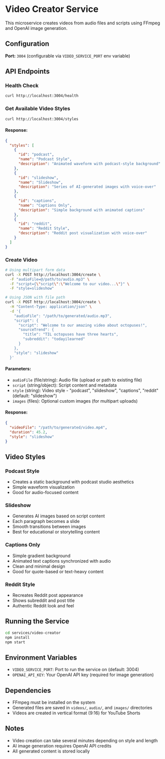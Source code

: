 # Video Creator Service

This microservice creates videos from audio files and scripts using FFmpeg and OpenAI image generation.

## Configuration

**Port:** `3004` (configurable via `VIDEO_SERVICE_PORT` env variable)

## API Endpoints

### Health Check
```bash
curl http://localhost:3004/health
```

### Get Available Video Styles
```bash
curl http://localhost:3004/styles
```

#### Response:
```json
{
  "styles": [
    {
      "id": "podcast",
      "name": "Podcast Style",
      "description": "Animated waveform with podcast-style background"
    },
    {
      "id": "slideshow",
      "name": "Slideshow",
      "description": "Series of AI-generated images with voice-over"
    },
    {
      "id": "captions",
      "name": "Captions Only",
      "description": "Simple background with animated captions"
    },
    {
      "id": "reddit",
      "name": "Reddit Style",
      "description": "Reddit post visualization with voice-over"
    }
  ]
}
```

### Create Video
```bash
# Using multipart form data
curl -X POST http://localhost:3004/create \
  -F "audioFile=@/path/to/audio.mp3" \
  -F "script={\"script\":\"Welcome to our video...\"}" \
  -F "style=slideshow"

# Using JSON with file path
curl -X POST http://localhost:3004/create \
  -H "Content-Type: application/json" \
  -d '{
    "audioFile": "/path/to/generated/audio.mp3",
    "script": {
      "script": "Welcome to our amazing video about octopuses!",
      "sourceTrend": {
        "title": "TIL octopuses have three hearts",
        "subreddit": "todayilearned"
      }
    },
    "style": "slideshow"
  }'
```

#### Parameters:
- `audioFile` (file/string): Audio file (upload or path to existing file)
- `script` (string/object): Script content and metadata
- `style` (string): Video style - "podcast", "slideshow", "captions", "reddit" (default: "slideshow")
- `images` (files): Optional custom images (for multipart uploads)

#### Response:
```json
{
  "videoFile": "/path/to/generated/video.mp4",
  "duration": 45.2,
  "style": "slideshow"
}
```

## Video Styles

### Podcast Style
- Creates a static background with podcast studio aesthetics
- Simple waveform visualization
- Good for audio-focused content

### Slideshow
- Generates AI images based on script content
- Each paragraph becomes a slide
- Smooth transitions between images
- Best for educational or storytelling content

### Captions Only
- Simple gradient background
- Animated text captions synchronized with audio
- Clean and minimal design
- Good for quote-based or text-heavy content

### Reddit Style
- Recreates Reddit post appearance
- Shows subreddit and post title
- Authentic Reddit look and feel

## Running the Service

```bash
cd services/video-creator
npm install
npm start
```

## Environment Variables

- `VIDEO_SERVICE_PORT`: Port to run the service on (default: 3004)
- `OPENAI_API_KEY`: Your OpenAI API key (required for image generation)

## Dependencies

- FFmpeg must be installed on the system
- Generated files are saved in `videos/`, `audio/`, and `images/` directories
- Videos are created in vertical format (9:16) for YouTube Shorts

## Notes

- Video creation can take several minutes depending on style and length
- AI image generation requires OpenAI API credits
- All generated content is stored locally